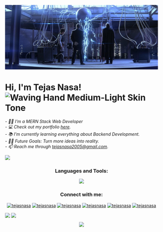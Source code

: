 <img src="banner.jpg">

# Hi, I'm Tejas Nasa! <img src="https://raw.githubusercontent.com/Tarikul-Islam-Anik/Animated-Fluent-Emojis/master/Emojis/Hand%20gestures/Waving%20Hand%20Medium-Light%20Skin%20Tone.png" alt="Waving Hand Medium-Light Skin Tone" width="40" height="40" />

<p><em> 
  - 👨‍💻 I’m a MERN Stack Web Developer<br>
  - 💻 Check out my portfolio <a href="https://tejasnasa.vercel.app/">here</a>.<br>
  - 📚 I’m currently learning everything about Backend Development.<br>
  - 💪🏼 Future Goals: Turn more ideas into reality.<br>
  - 📫 Reach me through <a href="mailto:tejasnasa2005@gmail.com">tejasnasa2005@gmail.com</a>.<br>
</em></p>

![](https://komarev.com/ghpvc/?username=tejasnasa&color=2A3563)



<h3 align="center">Languages and Tools:</h3>
<p align="center">
  <a href="https://skillicons.dev">
    <img src="https://skillicons.dev/icons?i=cpp,ts,mongodb,express,react,nodejs,js,angular,bootstrap,html,css,docker,figma,firebase,flutter,git,github,materialui,nextjs,postman,postgres,prisma,redux,styledcomponents,tailwind,threejs,vercel,vite,vscode,c" />
  </a>
</p>


<h3 align="center">Connect with me:</h3>
<p align="center">
<a href="https://twitter.com/tejasnasa" target="blank"><img align="center" src="https://raw.githubusercontent.com/rahuldkjain/github-profile-readme-generator/master/src/images/icons/Social/twitter.svg" alt="tejasnasa" height="30" width="40" /></a>
<a href="https://linkedin.com/in/tejasnasa" target="blank"><img align="center" src="https://raw.githubusercontent.com/rahuldkjain/github-profile-readme-generator/master/src/images/icons/Social/linked-in-alt.svg" alt="tejasnasa" height="30" width="40" /></a>
<a href="https://instagram.com/tejasnasa" target="blank"><img align="center" src="https://raw.githubusercontent.com/rahuldkjain/github-profile-readme-generator/master/src/images/icons/Social/instagram.svg" alt="tejasnasa" height="30" width="40" /></a>
<a href="https://www.codechef.com/users/tejasnasa" target="blank"><img align="center" src="https://cdn.jsdelivr.net/npm/simple-icons@3.1.0/icons/codechef.svg" alt="tejasnasa" height="30" width="40" /></a>
<a href="https://codeforces.com/profile/tejasnasa" target="blank"><img align="center" src="https://raw.githubusercontent.com/rahuldkjain/github-profile-readme-generator/master/src/images/icons/Social/codeforces.svg" alt="tejasnasa" height="30" width="40" /></a>
<a href="https://www.leetcode.com/tejasnasa" target="blank"><img align="center" src="https://raw.githubusercontent.com/rahuldkjain/github-profile-readme-generator/master/src/images/icons/Social/leet-code.svg" alt="tejasnasa" height="30" width="40" /></a>
</p>

<a href="https://github.com/tejasnasa"><img height=200 align="center" src="https://github-readme-stats.vercel.app/api?username=tejasnasa&theme=algolia" /></a> <a href="https://github.com/tejasnasa"><img height=200 align="center" src="https://github-readme-stats.vercel.app/api/top-langs?username=tejasnasa&layout=compact&langs_count=8&card_width=320&theme=algolia" /></a>

<p align="center">
  <img src="https://github-readme-streak-stats.herokuapp.com/?user=tejasnasa&theme=algolia">
</p>


<!--[![trophy](https://github-profile-trophy.vercel.app/?username=tejasnasa&theme=radical&title=-Issues)](https://github.com/tejasnasa)





## My Repos

[![Readme Card](https://github-readme-stats.vercel.app/api/pin/?username=tejasnasa&repo=AI-ChatBot&theme=radical)](https://github.com/tejasnasa/AI-ChatBot) [![Readme Card](https://github-readme-stats.vercel.app/api/pin/?username=tejasnasa&repo=KinoFlow&theme=radical)](https://github.com/tejasnasa/KinoFlow)
[![Readme Card](https://github-readme-stats.vercel.app/api/pin/?username=tejasnasa&repo=YelpCamp&theme=radical)](https://github.com/tejasnasa/YelpCamp) [![Readme Card](https://github-readme-stats.vercel.app/api/pin/?username=tejasnasa&repo=Login-Page&theme=radical)](https://github.com/tejasnasa/Login-Page)

## 
-->


<!--
**tejasnasa/tejasnasa** is a ✨ _special_ ✨ repository because its `README.md` (this file) appears on your GitHub profile.

Here are some ideas to get you started:

- 🔭 I’m currently working on ...
- 🌱 I’m currently learning ...
- 👯 I’m looking to collaborate on ...
- 🤔 I’m looking for help with ...
- 💬 Ask me about ...
- 📫 How to reach me: ...
- 😄 Pronouns: ...
- ⚡ Fun fact: ...
-->
